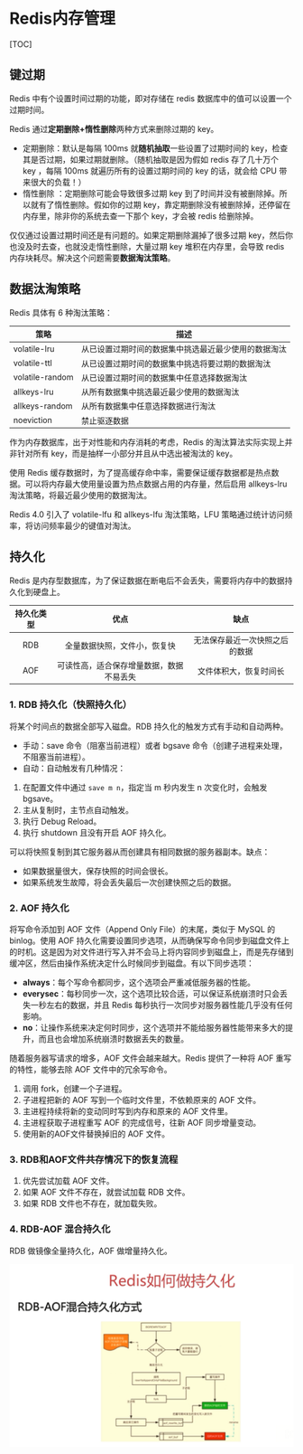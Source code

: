 # Redis内存管理

[TOC]

## 键过期

Redis 中有个设置时间过期的功能，即对存储在 redis 数据库中的值可以设置一个过期时间。

Redis 通过**定期删除+惰性删除**两种方式来删除过期的 key。

- 定期删除：默认是每隔 100ms 就**随机抽取**一些设置了过期时间的 key，检查其是否过期，如果过期就删除。（随机抽取是因为假如 redis 存了几十万个 key ，每隔 100ms 就遍历所有的设置过期时间的 key 的话，就会给 CPU 带来很大的负载！）
- 惰性删除 ：定期删除可能会导致很多过期 key 到了时间并没有被删除掉。所以就有了惰性删除。假如你的过期 key，靠定期删除没有被删除掉，还停留在内存里，除非你的系统去查一下那个 key，才会被 redis 给删除掉。

仅仅通过设置过期时间还是有问题的。如果定期删除漏掉了很多过期 key，然后你也没及时去查，也就没走惰性删除，大量过期 key 堆积在内存里，会导致 redis 内存块耗尽。解决这个问题需要**数据淘汰策略**。

## 数据汰淘策略

Redis 具体有 6 种淘汰策略：

|      策略       |                       描述                       |
| --------------- | ----------------------------------------------- |
| volatile-lru    | 从已设置过期时间的数据集中挑选最近最少使用的数据淘汰 |
| volatile-ttl    | 从已设置过期时间的数据集中挑选将要过期的数据淘汰     |
| volatile-random | 从已设置过期时间的数据集中任意选择数据淘汰          |
| allkeys-lru     | 从所有数据集中挑选最近最少使用的数据淘汰            |
| allkeys-random  | 从所有数据集中任意选择数据进行淘汰                 |
| noeviction      | 禁止驱逐数据                                     |

作为内存数据库，出于对性能和内存消耗的考虑，Redis 的淘汰算法实际实现上并非针对所有 key，而是抽样一小部分并且从中选出被淘汰的 key。

使用 Redis 缓存数据时，为了提高缓存命中率，需要保证缓存数据都是热点数据。可以将内存最大使用量设置为热点数据占用的内存量，然后启用 allkeys-lru 淘汰策略，将最近最少使用的数据淘汰。

Redis 4.0 引入了 volatile-lfu 和 allkeys-lfu 淘汰策略，LFU 策略通过统计访问频率，将访问频率最少的键值对淘汰。

## 持久化

Redis 是内存型数据库，为了保证数据在断电后不会丢失，需要将内存中的数据持久化到硬盘上。

| 持久化类型 |                 优点                  |             缺点             |
| :-------: | :----------------------------------: | :-------------------------: |
|    RDB    |      全量数据快照，文件小，恢复快       | 无法保存最近一次快照之后的数据 |
|    AOF    | 可读性高，适合保存增量数据，数据不易丢失 |    文件体积大，恢复时间长     |

### 1. RDB 持久化（快照持久化）

将某个时间点的数据全部写入磁盘。RDB 持久化的触发方式有手动和自动两种。

- 手动：save 命令（阻塞当前进程）或者 bgsave 命令（创建子进程来处理，不阻塞当前进程）。
- 自动：自动触发有几种情况：

1. 在配置文件中通过 `save m n`，指定当 m 秒内发生 n 次变化时，会触发 bgsave。
2. 主从复制时，主节点自动触发。
3. 执行 Debug Reload。
4. 执行 shutdown 且没有开启 AOF 持久化。

可以将快照复制到其它服务器从而创建具有相同数据的服务器副本。缺点：

- 如果数据量很大，保存快照的时间会很长。
- 如果系统发生故障，将会丢失最后一次创建快照之后的数据。

### 2. AOF 持久化

将写命令添加到 AOF 文件（Append Only File）的末尾，类似于 MySQL 的 binlog。使用 AOF 持久化需要设置同步选项，从而确保写命令同步到磁盘文件上的时机。这是因为对文件进行写入并不会马上将内容同步到磁盘上，而是先存储到缓冲区，然后由操作系统决定什么时候同步到磁盘。有以下同步选项：

- **always**：每个写命令都同步，这个选项会严重减低服务器的性能。
- **everysec**：每秒同步一次，这个选项比较合适，可以保证系统崩溃时只会丢失一秒左右的数据，并且 Redis 每秒执行一次同步对服务器性能几乎没有任何影响。
- **no**：让操作系统来决定何时同步，这个选项并不能给服务器性能带来多大的提升，而且也会增加系统崩溃时数据丢失的数量。

随着服务器写请求的增多，AOF 文件会越来越大。Redis 提供了一种将 AOF 重写的特性，能够去除 AOF 文件中的冗余写命令。

1. 调用 fork，创建一个子进程。
2. 子进程把新的 AOF 写到一个临时文件里，不依赖原来的 AOF 文件。
3. 主进程持续将新的变动同时写到内存和原来的 AOF 文件里。
4. 主进程获取子进程重写 AOF 的完成信号，往新 AOF 同步增量变动。
5. 使用新的AOF文件替换掉旧的 AOF 文件。

### 3. RDB和AOF文件共存情况下的恢复流程

1. 优先尝试加载 AOF 文件。
2. 如果 AOF 文件不存在，就尝试加载 RDB 文件。
3. 如果 RDB 文件也不存在，就加载失败。

### 4. RDB-AOF 混合持久化

RDB 做镜像全量持久化，AOF 做增量持久化。

![](_v_images/20190724092733602_24515.png)